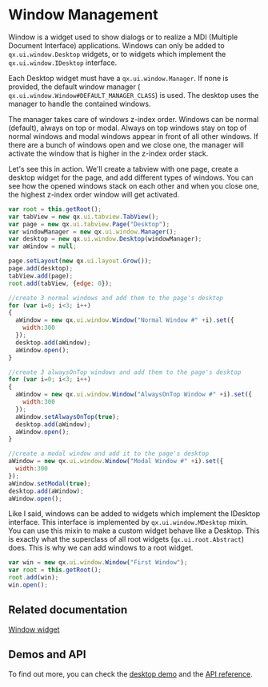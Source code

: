 # Window Management

Window is a widget used to show dialogs or to realize a MDI (Multiple Document
Interface) applications. Windows can only be added to `qx.ui.window.Desktop`
widgets, or to widgets which implement the `qx.ui.window.IDesktop` interface.

Each Desktop widget must have a `qx.ui.window.Manager`. If none is provided,
the default window manager (` qx.ui.window.Window#DEFAULT_MANAGER_CLASS`)
is used. The desktop uses the manager to handle the contained windows.

The manager takes care of windows z-index order. Windows can be normal
(default), always on top or modal. Always on top windows stay on top
of normal windows and modal windows appear in front of all other
windows. If there are a bunch of windows open and we close one, the
manager will activate the window that is higher in the z-index order
stack.

Let's see this in action. We'll create a tabview with one page, create
a desktop widget for the page, and add different types of windows. You
can see how the opened windows stack on each other and when you close
one, the highest z-index order window will get activated.

```javascript
var root = this.getRoot();
var tabView = new qx.ui.tabview.TabView();
var page = new qx.ui.tabview.Page("Desktop");
var windowManager = new qx.ui.window.Manager();
var desktop = new qx.ui.window.Desktop(windowManager);
var aWindow = null;

page.setLayout(new qx.ui.layout.Grow());
page.add(desktop);
tabView.add(page);
root.add(tabView, {edge: 0});

//create 3 normal windows and add them to the page's desktop
for (var i=0; i<3; i++)
{
  aWindow = new qx.ui.window.Window("Normal Window #" +i).set({
    width:300
  });
  desktop.add(aWindow);
  aWindow.open();
}

//create 3 alwaysOnTop windows and add them to the page's desktop
for (var i=0; i<3; i++)
{
  aWindow = new qx.ui.window.Window("AlwaysOnTop Window #" +i).set({
    width:300
  });
  aWindow.setAlwaysOnTop(true);
  desktop.add(aWindow);
  aWindow.open();
}

//create a modal window and add it to the page's desktop
aWindow = new qx.ui.window.Window("Modal Window #" +i).set({
  width:300
});
aWindow.setModal(true);
desktop.add(aWindow);
aWindow.open();
```

Like I said, windows can be added to widgets which implement the IDesktop
interface. This interface is implemented by `qx.ui.window.MDesktop`
mixin. You can use this mixin to make a custom widget behave like
a Desktop. This is exactly what the superclass of all root widgets
(`qx.ui.root.Abstract`) does. This is why we can add windows to a root widget.

```javascript
var win = new qx.ui.window.Window("First Window");
var root = this.getRoot();
root.add(win);
win.open();
```

## Related documentation

[Window widget](/desktop/widget/window.md)

## Demos and API

To find out more, you can check the [desktop
demo](apps://demobrowser/#widget~Desktop.html) and
the [API reference](apps://apiviewer/#qx.ui.window).
